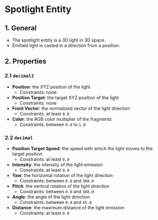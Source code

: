 # Spotlight Entity

## 1. General

- The spotlight entity is a 3D light in 3D space.
- Emitted light is casted in a direction from a position.

## 2. Properties

### 2.1 `decimal3`

- **Position**: the XYZ position of the light
  - Constraints: none
- **Position Target**: the target XYZ position of the light
  - Constraints: none
- **Front Vector**: the normalized vector of the light direction
  - Constraints: at least `0.0`
- **Color**: the RGB color multiplier of the fragments
  - Constraints: between `0.0` to `1.0`

### 2.2 `decimal`

- **Position Target Speed**: the speed with which the light moves to the target position
  - Constraints: at least `0.0`
- **Intensity**: the intensity of the light emission
  - Constraints: at least `0.0`
- **Yaw**: the horizontal rotation of the light direction
  - Constraints: between `0.0` and `360.0`
- **Pitch**: the vertical rotation of the light direction
  - Constraints: between `0.0` and `360.0`
- **Angle**: the angle of the light direction
  - Constraints: between `0.0` and `45.0`
- **Distance**: the maximum distance of the light emission
  - Constraints: at least `0.0`
